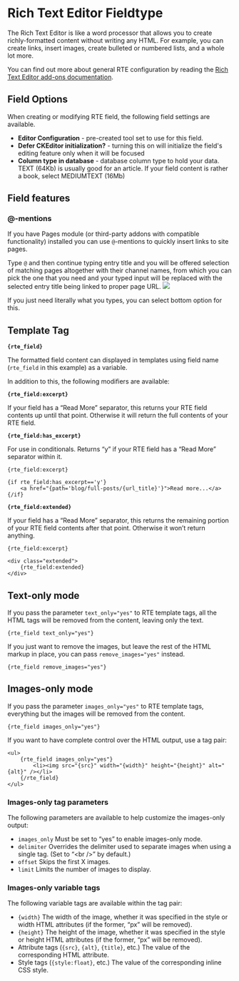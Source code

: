<!--
    This source file is part of the open source project
    ExpressionEngine User Guide (https://github.com/ExpressionEngine/ExpressionEngine-User-Guide)

    @link      https://expressionengine.com/
    @copyright Copyright (c) 2003-2020, Packet Tide, LLC (https://packettide.com)
    @license   https://expressionengine.com/license Licensed under Apache License, Version 2.0
-->

# Rich Text Editor Fieldtype

The Rich Text Editor is like a word processor that allows you to create richly-formatted content without writing any HTML. For example, you can create links, insert images, create bulleted or numbered lists, and a whole lot more.

You can find out more about general RTE configuration by reading the [Rich Text Editor add-ons documentation](/add-ons/rte.md).

## Field Options

When creating or modifying RTE field, the following field settings are available.

- **Editor Configuration** - pre-created tool set to use for this field. 
- **Defer CKEditor initialization?** - turning this on will initialize the field's editing feature only when it will be focused
- **Column type in database** - database column type to hold your data. TEXT (64Kb) is usually good for an article. If your field content is rather a book, select MEDIUMTEXT (16Mb)

## Field features

### @-mentions

If you have Pages module (or third-party addons with compatible functionality) installed you can use `@`-mentions to quickly insert links to site pages.

Type `@` and then continue typing entry title and you will be offered selection of matching pages altogether with their channel names, from which you can pick the one that you need and your typed input will be replaced with the selected entry title being linked to proper page URL.
![](_images/rte-at-mentions.png)

If you just need literally what you types, you can select bottom option for this.


## Template Tag

**`{rte_field}`**

The formatted field content can displayed in templates using field name (`rte_field` in this example) as a variable.

In addition to this, the following modifiers are available:

**`{rte_field:excerpt}`**

If your field has a “Read More” separator, this returns your RTE field contents up until that point. Otherwise it will return the full contents of your RTE field.

**`{rte_field:has_excerpt}`**

For use in conditionals. Returns “y” if your RTE field has a “Read More” separator within it.

    {rte_field:excerpt}

    {if rte_field:has_excerpt=='y'}
        <a href="{path='blog/full-posts/{url_title}'}">Read more...</a>
    {/if}

**`{rte_field:extended}`**

If your field has a “Read More” separator, this returns the remaining portion of your RTE field contents after that point. Otherwise it won’t return anything.

    {rte_field:excerpt}

    <div class="extended">
        {rte_field:extended}
    </div>

## Text-only mode
If you pass the parameter `text_only="yes"` to RTE template tags, all the HTML tags will be removed from the content, leaving only the text.

    {rte_field text_only="yes"}

If you just want to remove the images, but leave the rest of the HTML markup in place, you can pass `remove_images="yes"` instead.

    {rte_field remove_images="yes"}

## Images-only mode
If you pass the parameter `images_only="yes"` to RTE template tags, everything but the images will be removed from the content.

    {rte_field images_only="yes"}
If you want to have complete control over the HTML output, use a tag pair:

    <ul>
        {rte_field images_only="yes"}
            <li><img src="{src}" width="{width}" height="{height}" alt="{alt}" /></li>
        {/rte_field}
    </ul>
### Images-only tag parameters
The following parameters are available to help customize the images-only output:

- `images_only` Must be set to “yes” to enable images-only mode.
- `delimiter` Overrides the delimiter used to separate images when using a single tag. (Set to “&lt;br /&gt;” by default.)
- `offset` Skips the first X images.
- `limit` Limits the number of images to display.

### Images-only variable tags
The following variable tags are available within the tag pair:

- `{width}` The width of the image, whether it was specified in the style or width HTML attributes (if the former, “px” will be removed).
- `{height}` The height of the image, whether it was specified in the style or height HTML attributes (if the former, “px” will be removed).
- Attribute tags (`{src}`, `{alt}`, `{title}`, etc.) The value of the corresponding HTML attribute.
- Style tags (`{style:float}`, etc.) The value of the corresponding inline CSS style.
